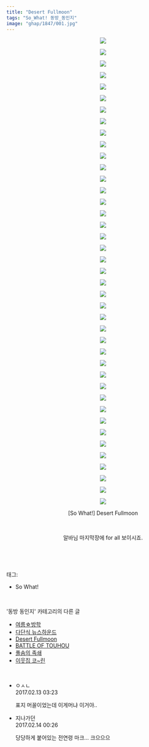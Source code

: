 ```yaml
---
title: "Desert Fullmoon"
tags: "So_What! 동방_동인지"
image: "ghap/1847/001.jpg"
---
```

<div class="article">
<p style="text-align: center; clear: none; float: none;"><img src="{{ site.nasurl }}/ghap/1847/001.jpg"/></p>
<p style="text-align: center; clear: none; float: none;"><img src="{{ site.nasurl }}/ghap/1847/002.jpg"/></p>
<p style="text-align: center; clear: none; float: none;"><img src="{{ site.nasurl }}/ghap/1847/003.jpg"/></p>
<p style="text-align: center; clear: none; float: none;"><img src="{{ site.nasurl }}/ghap/1847/004.jpg"/></p>
<p style="text-align: center; clear: none; float: none;"><img src="{{ site.nasurl }}/ghap/1847/005.jpg"/></p>
<p style="text-align: center; clear: none; float: none;"><img src="{{ site.nasurl }}/ghap/1847/006.jpg"/></p>
<p style="text-align: center; clear: none; float: none;"><img src="{{ site.nasurl }}/ghap/1847/007.jpg"/></p>
<p style="text-align: center; clear: none; float: none;"><img src="{{ site.nasurl }}/ghap/1847/008.jpg"/></p>
<p style="text-align: center; clear: none; float: none;"><img src="{{ site.nasurl }}/ghap/1847/009.jpg"/></p>
<p style="text-align: center; clear: none; float: none;"><img src="{{ site.nasurl }}/ghap/1847/010.jpg"/></p>
<p style="text-align: center; clear: none; float: none;"><img src="{{ site.nasurl }}/ghap/1847/011.jpg"/></p>
<p style="text-align: center; clear: none; float: none;"><img src="{{ site.nasurl }}/ghap/1847/012.jpg"/></p>
<p style="text-align: center; clear: none; float: none;"><img src="{{ site.nasurl }}/ghap/1847/013.jpg"/></p>
<p style="text-align: center; clear: none; float: none;"><img src="{{ site.nasurl }}/ghap/1847/014.jpg"/></p>
<p style="text-align: center; clear: none; float: none;"><img src="{{ site.nasurl }}/ghap/1847/015.jpg"/></p>
<p style="text-align: center; clear: none; float: none;"><img src="{{ site.nasurl }}/ghap/1847/016.jpg"/></p>
<p style="text-align: center; clear: none; float: none;"><img src="{{ site.nasurl }}/ghap/1847/017.jpg"/></p>
<p style="text-align: center; clear: none; float: none;"><img src="{{ site.nasurl }}/ghap/1847/018.jpg"/></p>
<p style="text-align: center; clear: none; float: none;"><img src="{{ site.nasurl }}/ghap/1847/019.jpg"/></p>
<p style="text-align: center; clear: none; float: none;"><img src="{{ site.nasurl }}/ghap/1847/020.jpg"/></p>
<p style="text-align: center; clear: none; float: none;"><img src="{{ site.nasurl }}/ghap/1847/021.jpg"/></p>
<p style="text-align: center; clear: none; float: none;"><img src="{{ site.nasurl }}/ghap/1847/022.jpg"/></p>
<p style="text-align: center; clear: none; float: none;"><img src="{{ site.nasurl }}/ghap/1847/023.jpg"/></p>
<p style="text-align: center; clear: none; float: none;"><img src="{{ site.nasurl }}/ghap/1847/024.jpg"/></p>
<p style="text-align: center; clear: none; float: none;"><img src="{{ site.nasurl }}/ghap/1847/025.jpg"/></p>
<p style="text-align: center; clear: none; float: none;"><img src="{{ site.nasurl }}/ghap/1847/026.jpg"/></p>
<p style="text-align: center; clear: none; float: none;"><img src="{{ site.nasurl }}/ghap/1847/027.jpg"/></p>
<p style="text-align: center; clear: none; float: none;"><img src="{{ site.nasurl }}/ghap/1847/028.jpg"/></p>
<p style="text-align: center; clear: none; float: none;"><img src="{{ site.nasurl }}/ghap/1847/029.jpg"/></p>
<p style="text-align: center; clear: none; float: none;"><img src="{{ site.nasurl }}/ghap/1847/030.jpg"/></p>
<p style="text-align: center; clear: none; float: none;"><img src="{{ site.nasurl }}/ghap/1847/031.jpg"/></p>
<p style="text-align: center; clear: none; float: none;"><img src="{{ site.nasurl }}/ghap/1847/032.jpg"/></p>
<p style="text-align: center; clear: none; float: none;"><img src="{{ site.nasurl }}/ghap/1847/033.jpg"/></p>
<p style="text-align: center; clear: none; float: none;"><img src="{{ site.nasurl }}/ghap/1847/034.jpg"/></p>
<p style="text-align: center; clear: none; float: none;"><img src="{{ site.nasurl }}/ghap/1847/035.jpg"/></p>
<p style="text-align: center; clear: none; float: none;"><img src="{{ site.nasurl }}/ghap/1847/036.jpg"/></p>
<p style="text-align: center; clear: none; float: none;"><img src="{{ site.nasurl }}/ghap/1847/037.jpg"/></p>
<p style="text-align: center; clear: none; float: none;"><img src="{{ site.nasurl }}/ghap/1847/038.jpg"/></p>
<p style="text-align: center; clear: none; float: none;"><img src="{{ site.nasurl }}/ghap/1847/039.jpg"/></p>
<p style="text-align: center; clear: none; float: none;"><img src="{{ site.nasurl }}/ghap/1847/040.jpg"/></p>
<p style="text-align: center; clear: none; float: none;"><img src="{{ site.nasurl }}/ghap/1847/041.jpg"/></p>
<p style="text-align: center; clear: none; float: none;">[So What!] Desert Fullmoon</p>
<p style="text-align: center; clear: none; float: none;"><br/></p>
<p style="text-align: center; clear: none; float: none;">알바님 마지막장에 for all 보이시죠.</p>
<p><br/></p>
</div><br/>
<div class="tagTrail">
<p>태그: </p>
<ul>
<li>So What!</li>
</ul>
</div><br/>
<div class="another">
<p>'동방 동인지' 카테고리의 다른 글</p>
<ul>
<li><a href="/2016-08-26-ghap_1852">여름☆방학</a></li>
<li><a href="/2016-08-26-ghap_1851">다단식 뉴스하운드</a></li>
<li><a href="/2016-08-26-ghap_1847">Desert Fullmoon</a></li>
<li><a href="/2016-08-26-ghap_1846">BATTLE OF TOUHOU</a></li>
<li><a href="/2016-08-26-ghap_1845">풀솜의 족쇄</a></li>
<li><a href="/2016-08-26-ghap_1844">이웃집 코~린</a></li>
</ul>
</div><br/>
<div class="cb_module cb_fluid">
<div class="cb_wrt cb_profile">
<div class="comment">
<ul>
<li class="cb_thumb_off" id="comment14913812">
<div class="cb_comment_area">
<div class="cb_info_area">
<div class="cb_section">
<span class="cb_nick_name">ㅇㅅㄴ</span>
</div>
<div class="cb_section">
<span class="cb_date">2017.02.13 03:23 </span>
</div>
</div>
<div class="cb_dsc_comment">
<p class="cb_dsc">
											표지 머꼴이었는데 이게머냐 이거야..
										</p>
</div>
</div></li>
<li class="cb_thumb_off" id="comment14914674">
<div class="cb_comment_area">
<div class="cb_info_area">
<div class="cb_section">
<span class="cb_nick_name">지나가던</span>
</div>
<div class="cb_section">
<span class="cb_date">2017.02.14 00:26 </span>
</div>
</div>
<div class="cb_dsc_comment">
<p class="cb_dsc">
											당당하게 붙어있는 전연령 마크... 크으으으
										</p>
</div>
</div></li>
</ul>
</div>
</div><!-- commentList close -->
</div><br/>
